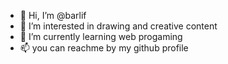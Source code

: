 - 👋 Hi, I’m @barlif
- 👀 I’m interested in drawing and creative content
- 🌱 I’m currently learning web progaming
- 📫 you can reachme by my github profile

<!---
barlif/barlif is a ✨ special ✨ repository because its `README.md` (this file) appears on your GitHub profile.
You can click the Preview link to take a look at your changes.
--->
